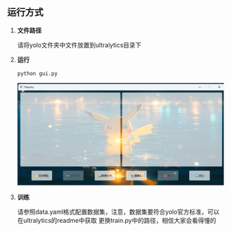 ## 运行方式
1. **文件路径**
   
   请将yolo文件夹中文件放置到ultralytics目录下

3. **运行**
   
   ```bash
   python gui.py
   ```
   ![项目图片](2.png) 
5. **训练**
   
     请参照data.yaml格式配置数据集，注意，数据集要符合yolo官方标准，可以在ultralytics的readme中获取
     更换train.py中的路径，相信大家会看得懂的
